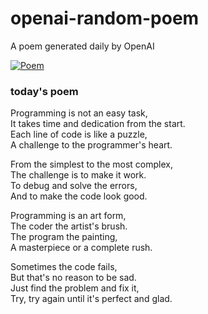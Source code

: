 
# openai-random-poem
 A poem generated daily by OpenAI

[![Poem](https://github.com/fbiego/openai-random-poem/actions/workflows/main.yml/badge.svg)](https://github.com/fbiego/openai-random-poem/actions/workflows/main.yml)

### today's poem  
  
Programming is not an easy task,  
It takes time and dedication from the start.  
Each line of code is like a puzzle,  
A challenge to the programmer's heart.  
  
From the simplest to the most complex,  
The challenge is to make it work.  
To debug and solve the errors,  
And to make the code look good.  
  
Programming is an art form,  
The coder the artist's brush.  
The program the painting,  
A masterpiece or a complete rush.  
  
Sometimes the code fails,  
But that's no reason to be sad.  
Just find the problem and fix it,  
Try, try again until it's perfect and glad.